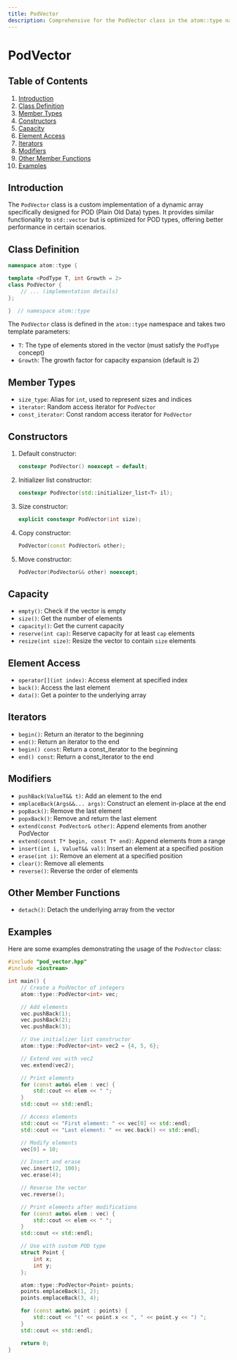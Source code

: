 ```yaml
---
title: PodVector
description: Comprehensive for the PodVector class in the atom::type namespace, including class definition, member types, constructors, capacity management, element access, iterators, modifiers, other member functions, and usage examples.
---
```


# PodVector

## Table of Contents

1. [Introduction](#introduction)
2. [Class Definition](#class-definition)
3. [Member Types](#member-types)
4. [Constructors](#constructors)
5. [Capacity](#capacity)
6. [Element Access](#element-access)
7. [Iterators](#iterators)
8. [Modifiers](#modifiers)
9. [Other Member Functions](#other-member-functions)
10. [Examples](#examples)

## Introduction

The `PodVector` class is a custom implementation of a dynamic array specifically designed for POD (Plain Old Data) types. It provides similar functionality to `std::vector` but is optimized for POD types, offering better performance in certain scenarios.

## Class Definition

```cpp
namespace atom::type {

template <PodType T, int Growth = 2>
class PodVector {
    // ... (implementation details)
};

}  // namespace atom::type
```

The `PodVector` class is defined in the `atom::type` namespace and takes two template parameters:

- `T`: The type of elements stored in the vector (must satisfy the `PodType` concept)
- `Growth`: The growth factor for capacity expansion (default is 2)

## Member Types

- `size_type`: Alias for `int`, used to represent sizes and indices
- `iterator`: Random access iterator for `PodVector`
- `const_iterator`: Const random access iterator for `PodVector`

## Constructors

1. Default constructor:

   ```cpp
   constexpr PodVector() noexcept = default;
   ```

2. Initializer list constructor:

   ```cpp
   constexpr PodVector(std::initializer_list<T> il);
   ```

3. Size constructor:

   ```cpp
   explicit constexpr PodVector(int size);
   ```

4. Copy constructor:

   ```cpp
   PodVector(const PodVector& other);
   ```

5. Move constructor:

   ```cpp
   PodVector(PodVector&& other) noexcept;
   ```

## Capacity

- `empty()`: Check if the vector is empty
- `size()`: Get the number of elements
- `capacity()`: Get the current capacity
- `reserve(int cap)`: Reserve capacity for at least `cap` elements
- `resize(int size)`: Resize the vector to contain `size` elements

## Element Access

- `operator[](int index)`: Access element at specified index
- `back()`: Access the last element
- `data()`: Get a pointer to the underlying array

## Iterators

- `begin()`: Return an iterator to the beginning
- `end()`: Return an iterator to the end
- `begin() const`: Return a const_iterator to the beginning
- `end() const`: Return a const_iterator to the end

## Modifiers

- `pushBack(ValueT&& t)`: Add an element to the end
- `emplaceBack(Args&&... args)`: Construct an element in-place at the end
- `popBack()`: Remove the last element
- `popxBack()`: Remove and return the last element
- `extend(const PodVector& other)`: Append elements from another PodVector
- `extend(const T* begin, const T* end)`: Append elements from a range
- `insert(int i, ValueT&& val)`: Insert an element at a specified position
- `erase(int i)`: Remove an element at a specified position
- `clear()`: Remove all elements
- `reverse()`: Reverse the order of elements

## Other Member Functions

- `detach()`: Detach the underlying array from the vector

## Examples

Here are some examples demonstrating the usage of the `PodVector` class:

```cpp
#include "pod_vector.hpp"
#include <iostream>

int main() {
    // Create a PodVector of integers
    atom::type::PodVector<int> vec;

    // Add elements
    vec.pushBack(1);
    vec.pushBack(2);
    vec.pushBack(3);

    // Use initializer list constructor
    atom::type::PodVector<int> vec2 = {4, 5, 6};

    // Extend vec with vec2
    vec.extend(vec2);

    // Print elements
    for (const auto& elem : vec) {
        std::cout << elem << " ";
    }
    std::cout << std::endl;

    // Access elements
    std::cout << "First element: " << vec[0] << std::endl;
    std::cout << "Last element: " << vec.back() << std::endl;

    // Modify elements
    vec[0] = 10;

    // Insert and erase
    vec.insert(2, 100);
    vec.erase(4);

    // Reverse the vector
    vec.reverse();

    // Print elements after modifications
    for (const auto& elem : vec) {
        std::cout << elem << " ";
    }
    std::cout << std::endl;

    // Use with custom POD type
    struct Point {
        int x;
        int y;
    };

    atom::type::PodVector<Point> points;
    points.emplaceBack(1, 2);
    points.emplaceBack(3, 4);

    for (const auto& point : points) {
        std::cout << "(" << point.x << ", " << point.y << ") ";
    }
    std::cout << std::endl;

    return 0;
}
```
